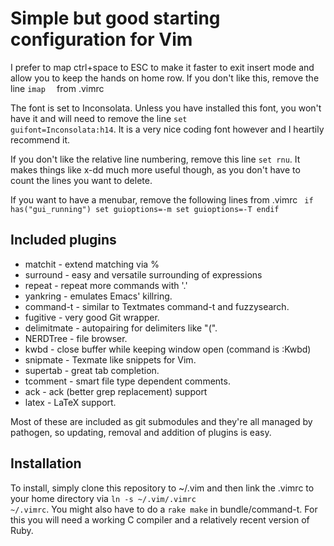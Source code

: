 Simple but good starting configuration for Vim
==============================================
I prefer to map ctrl+space to ESC to make it faster to exit insert mode and allow you to keep the hands on home row. If you don't like this, remove the line <code>imap <C-space> <Esc></code> from .vimrc

The font is set to Inconsolata. Unless you have installed this font, you won't have it and will need to remove the line <code>set guifont=Inconsolata:h14</code>. It is a very nice coding font however and I heartily recommend it.

If you don't like the relative line numbering, remove this line
<code>set rnu</code>.
It makes things like x-dd much more useful though, as you don't have to count the lines you want to delete.

If you want to have a menubar, remove the following lines from .vimrc
<code>
if has("gui_running")
	set guioptions=-m
	set guioptions=-T
endif
</code>

Included plugins
----------------
* matchit - extend matching via %
* surround - easy and versatile surrounding of expressions
* repeat - repeat more commands with '.'
* yankring - emulates Emacs' killring.
* command-t - similar to Textmates command-t and fuzzysearch.
* fugitive - very good Git wrapper.
* delimitmate - autopairing for delimiters like "(".
* NERDTree - file browser.
* kwbd - close buffer while keeping window open (command is :Kwbd)
* snipmate - Texmate like snippets for Vim.
* supertab - great tab completion.
* tcomment - smart file type dependent comments.
* ack - ack (better grep replacement) support
* latex - LaTeX support.

Most of these are included as git submodules and they're all managed by pathogen, so updating, removal and addition of plugins is easy.

Installation
------------
To install, simply clone this repository to ~/.vim and then link the .vimrc to your home directory via <code>ln -s ~/.vim/.vimrc ~/.vimrc</code>. You might also have to do a <code>rake make</code> in bundle/command-t. For this you will need a working C compiler and a relatively recent version of Ruby.
